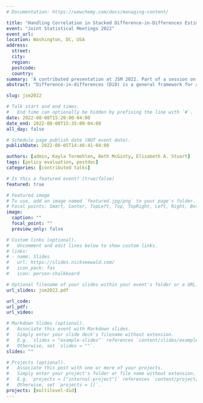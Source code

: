 ```yaml
---
# Documentation: https://wowchemy.com/docs/managing-content/

title: "Handling Correlation in Stacked Difference-in-Differences Estimates with Application to Medical Cannabis Policy "
event: "Joint Statistical Meetings 2022"
event_url:
location: Washington, DC, USA
address:
  street:
  city:
  region:
  postcode:
  country:
summary: 'A contributed presentation at JSM 2022. Part of a session on "Statistical Methods in Policy Evaluation: From COVID-19 to Medical Cannabis–Related Policy".'
abstract: "Difference-in-differences (DiD) is a general framework for assessing causal effects of health policies. One issue with standard DiD methods is staggered adoption: different units (e.g., states) enact policies at different times. Stacking is one approach to DiD in this setting: for each unit enacting a policy, construct a comparison group of units that never enact (or had not yet enacted) the policy, then construct a large dataset with all such cohorts. Recent work, e.g., Callaway & Sant’Anna (2021), developed methods for aggregate data that yield unbiased estimates of average treatment effects with fewer restrictive assumptions than traditional two-way fixed effects models. However, in some cases data is aggregated from the individual level (e.g., from an insurance claims database), and some individuals in comparison units can contribute to comparison groups for multiple treated states, producing correlation between stacked cohorts. Existing methods do not quantify or account for this overlap in the estimation. We demonstrate a bootstrap approach to dealing with the overlap, applied to estimating the effects of state medical cannabis laws on opioid prescribing in the United States."

slug: jsm2022

# Talk start and end times.
#   End time can optionally be hidden by prefixing the line with `#`.
date: 2022-08-08T15:20:00-04:00
date_end: 2022-08-08T15:35:00-04:00
all_day: false

# Schedule page publish date (NOT event date).
publishDate: 2022-08-05T14:46:41-04:00

authors: [admin, Kayla Tormohlen, Beth McGinty, Elizabeth A. Stuart]
tags: [policy evaluation, postdoc]
categories: [contributed talks]

# Is this a featured event? (true/false)
featured: true

# Featured image
# To use, add an image named `featured.jpg/png` to your page's folder. 
# Focal points: Smart, Center, TopLeft, Top, TopRight, Left, Right, BottomLeft, Bottom, BottomRight.
image:
  caption: ""
  focal_point: ""
  preview_only: false

# Custom links (optional).
#   Uncomment and edit lines below to show custom links.
# links:
# - name: Slides
#   url: https://slides.nickseewald.com/
#   icon_pack: fas
#   icon: person-chalkboard

# Optional filename of your slides within your event's folder or a URL.
url_slides: jsm2022.pdf

url_code:
url_pdf:
url_video:

# Markdown Slides (optional).
#   Associate this event with Markdown slides.
#   Simply enter your slide deck's filename without extension.
#   E.g. `slides = "example-slides"` references `content/slides/example-slides.md`.
#   Otherwise, set `slides = ""`.
slides: ""

# Projects (optional).
#   Associate this post with one or more of your projects.
#   Simply enter your project's folder or file name without extension.
#   E.g. `projects = ["internal-project"]` references `content/project/deep-learning/index.md`.
#   Otherwise, set `projects = []`.
projects: [multilevel-did]
---
```

